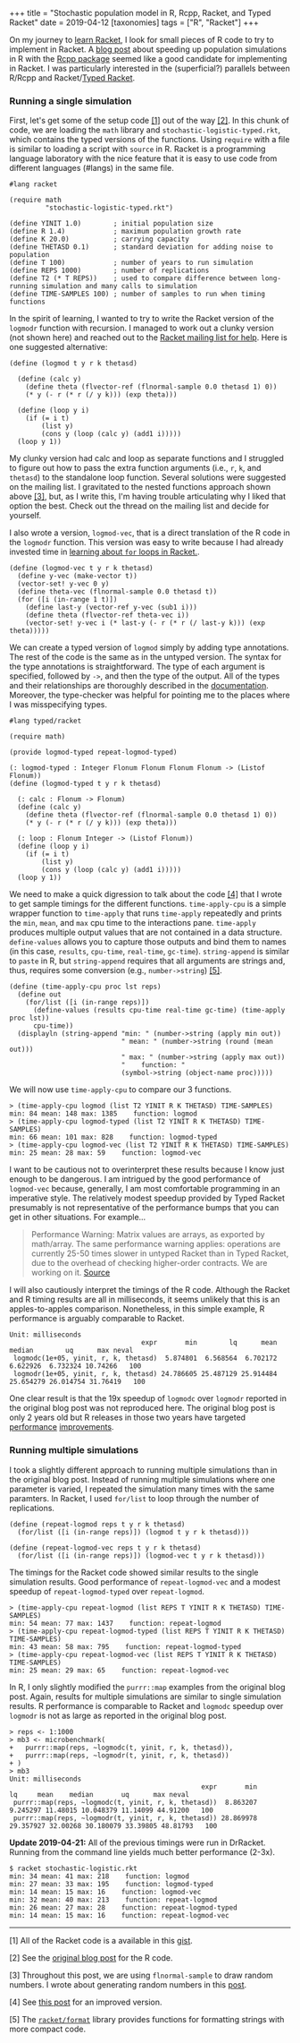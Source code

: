 +++
title = "Stochastic population model in R, Rcpp, Racket, and Typed Racket"
date = 2019-04-12
[taxonomies]
tags = ["R", "Racket"]
+++

On my journey to [learn Racket](/categories/racket/), I look for small pieces of R code to try to implement in Racket. A [blog post](https://www.seascapemodels.org/rstats/2017/02/26/speeding-up-sims.html) about speeding up population simulations in R with the [Rcpp package](http://www.rcpp.org) seemed like a good candidate for implementing in Racket. I was particularly interested in the (superficial?) parallels between R/Rcpp and Racket/[Typed Racket](https://docs.racket-lang.org/ts-guide/). 

<!-- more -->

### Running a single simulation

First, let's get some of the setup code [[1]](#1) out of the way [[2]](#2). In this chunk of code, we are loading the `math` library and `stochastic-logistic-typed.rkt`, which contains the typed versions of the functions. Using `require` with a file is similar to loading a script with `source` in R. Racket is a programming language laboratory with the nice feature that it is easy to use code from different languages (#langs) in the same file.

```
#lang racket

(require math
         "stochastic-logistic-typed.rkt")

(define YINIT 1.0)        ; initial population size
(define R 1.4)            ; maximum population growth rate
(define K 20.0)           ; carrying capacity
(define THETASD 0.1)      ; standard deviation for adding noise to population
(define T 100)            ; number of years to run simulation
(define REPS 1000)        ; number of replications
(define T2 (* T REPS))    ; used to compare difference between long-running simulation and many calls to simulation
(define TIME-SAMPLES 100) ; number of samples to run when timing functions
```

In the spirit of learning, I wanted to try to write the Racket version of the `logmodr` function with recursion. I managed to work out a clunky version (not shown here) and reached out to the [Racket mailing list for help](https://groups.google.com/d/msg/racket-users/ryyW4YHWLMA/nL-P_qobAgAJ). Here is one suggested alternative:

```
(define (logmod t y r k thetasd)

  (define (calc y)
    (define theta (flvector-ref (flnormal-sample 0.0 thetasd 1) 0))
    (* y (- r (* r (/ y k))) (exp theta)))
    
  (define (loop y i)
    (if (= i t)
        (list y)
        (cons y (loop (calc y) (add1 i)))))
  (loop y 1))
```

My clunky version had calc and loop as separate functions and I struggled to figure out how to pass the extra function arguments (i.e., `r`, `k`, and `thetasd`) to the standalone loop function. Several solutions were suggested on the mailing list. I gravitated to the nested functions approach shown above [[3]](#3), but, as I write this, I'm having trouble articulating why I liked that option the best. Check out the thread on the mailing list and decide for yourself.

I also wrote a version, `logmod-vec`, that is a direct translation of the R code in the `logmodr` function. This version was easy to write because I had already invested time in [learning about `for` loops in Racket.](/post/for-loop-r-racket/).

```
(define (logmod-vec t y r k thetasd)
  (define y-vec (make-vector t))
  (vector-set! y-vec 0 y)
  (define theta-vec (flnormal-sample 0.0 thetasd t))
  (for ([i (in-range 1 t)])
    (define last-y (vector-ref y-vec (sub1 i)))
    (define theta (flvector-ref theta-vec i))
    (vector-set! y-vec i (* last-y (- r (* r (/ last-y k))) (exp theta)))))
```

We can create a typed version of `logmod` simply by adding type annotations. The rest of the code is the same as in the untyped version. The syntax for the type annotations is straightforward. The type of each argument is specified, followed by `->`, and then the type of the output. All of the types and their relationships are thoroughly described in the [documentation](https://docs.racket-lang.org/ts-reference/type-ref.html?q=type%20reference). Moreover, the type-checker was helpful for pointing me to the places where I was misspecifying types.  

```
#lang typed/racket

(require math)

(provide logmod-typed repeat-logmod-typed)

(: logmod-typed : Integer Flonum Flonum Flonum Flonum -> (Listof Flonum))
(define (logmod-typed t y r k thetasd)

  (: calc : Flonum -> Flonum)
  (define (calc y)
    (define theta (flvector-ref (flnormal-sample 0.0 thetasd 1) 0))
    (* y (- r (* r (/ y k))) (exp theta)))

  (: loop : Flonum Integer -> (Listof Flonum))
  (define (loop y i)
    (if (= i t)
        (list y)
        (cons y (loop (calc y) (add1 i)))))
  (loop y 1))
```

We need to make a quick digression to talk about the code [[4]](#4) that I wrote to get sample timings for the different functions. `time-apply-cpu` is a simple wrapper function to `time-apply` that runs `time-apply` repeatedly and prints the `min`, `mean`, and `max` cpu time to the interactions pane. `time-apply` produces multiple output values that are not contained in a data structure. `define-values` allows you to capture those outputs and bind them to names (in this case, `results`, `cpu-time`, `real-time`, `gc-time`). `string-append` is similar to `paste` in R, but `string-append` requires that all arguments are strings and, thus, requires some conversion (e.g., `number->string`) [[5]](#5).

```
(define (time-apply-cpu proc lst reps)
  (define out
    (for/list ([i (in-range reps)])
      (define-values (results cpu-time real-time gc-time) (time-apply proc lst))
      cpu-time))
  (displayln (string-append "min: " (number->string (apply min out))
                            " mean: " (number->string (round (mean out)))
                            " max: " (number->string (apply max out))
                            "    function: "
                            (symbol->string (object-name proc)))))
```

We will now use `time-apply-cpu` to compare our 3 functions.

```
> (time-apply-cpu logmod (list T2 YINIT R K THETASD) TIME-SAMPLES)
min: 84 mean: 148 max: 1385    function: logmod
> (time-apply-cpu logmod-typed (list T2 YINIT R K THETASD) TIME-SAMPLES)
min: 66 mean: 101 max: 828    function: logmod-typed
> (time-apply-cpu logmod-vec (list T2 YINIT R K THETASD) TIME-SAMPLES)
min: 25 mean: 28 max: 59    function: logmod-vec
```

I want to be cautious not to overinterpret these results because I know just enough to be dangerous. I am intrigued by the good performance of `logmod-vec` because, generally, I am most comfortable programming in an imperative style. The relatively modest speedup provided by Typed Racket presumably is not representative of the performance bumps that you can get in other situations. For example...

>Performance Warning: Matrix values are arrays, as exported by math/array. The same performance warning applies: operations are currently 25-50 times slower in untyped Racket than in Typed Racket, due to the overhead of checking higher-order contracts. We are working on it. [Source](https://docs.racket-lang.org/math/matrices.html?q=matrix)

I will also cautiously interpret the timings of the R code. Although the Racket and R timing results are all in milliseconds, it seems unlikely that this is an apples-to-apples comparison. Nonetheless, in this simple example, R performance is arguably comparable to Racket. 

```
Unit: milliseconds
                                 expr       min        lq      mean    median        uq      max neval
 logmodc(1e+05, yinit, r, k, thetasd)  5.874801  6.568564  6.702172  6.622926  6.732324 10.74266   100
 logmodr(1e+05, yinit, r, k, thetasd) 24.786605 25.487129 25.914484 25.654279 26.014754 31.76419   100
```

One clear result is that the 19x speedup of `logmodc` over `logmodr` reported in the original blog post was not reproduced here. The original blog post is only 2 years old but R releases in those two years have targeted [performance](https://blog.revolutionanalytics.com/2017/02/preview-r-340.html) [improvements](https://blog.revolutionanalytics.com/2018/04/r-350.html). 

### Running multiple simulations

I took a slightly different approach to running multiple simulations than in the original blog post. Instead of running multiple simulations where one parameter is varied, I repeated the simulation many times with the same paramters. In Racket, I used `for/list` to loop through the number of replications.

```
(define (repeat-logmod reps t y r k thetasd)
  (for/list ([i (in-range reps)]) (logmod t y r k thetasd)))
  
(define (repeat-logmod-vec reps t y r k thetasd)
  (for/list ([i (in-range reps)]) (logmod-vec t y r k thetasd)))
```

The timings for the Racket code showed similar results to the single simulation results. Good performance of `repeat-logmod-vec` and a modest speedup of `repeat-logmod-typed` over `repeat-logmod`. 

```
> (time-apply-cpu repeat-logmod (list REPS T YINIT R K THETASD) TIME-SAMPLES)
min: 54 mean: 77 max: 1437    function: repeat-logmod
> (time-apply-cpu repeat-logmod-typed (list REPS T YINIT R K THETASD) TIME-SAMPLES)
min: 43 mean: 58 max: 795    function: repeat-logmod-typed
> (time-apply-cpu repeat-logmod-vec (list REPS T YINIT R K THETASD) TIME-SAMPLES)
min: 25 mean: 29 max: 65    function: repeat-logmod-vec
```

In R, I only slightly modified the `purrr::map` examples from the original blog post. Again, results for multiple simulations are similar to single simulation results. R performance is comparable to Racket and `logmodc` speedup over `logmodr` is not as large as reported in the original blog post.

```
> reps <- 1:1000
> mb3 <- microbenchmark(
+   purrr::map(reps, ~logmodc(t, yinit, r, k, thetasd)),
+   purrr::map(reps, ~logmodr(t, yinit, r, k, thetasd))
+ )
> mb3
Unit: milliseconds
                                                expr       min        lq     mean    median       uq      max neval
 purrr::map(reps, ~logmodc(t, yinit, r, k, thetasd))  8.863207  9.245297 11.48015 10.048379 11.14099 44.91200   100
 purrr::map(reps, ~logmodr(t, yinit, r, k, thetasd)) 28.869978 29.357927 32.00268 30.180079 33.39805 48.81793   100
```

**Update 2019-04-21:** All of the previous timings were run in DrRacket. Running from the command line yields much better performance (2-3x).

```
$ racket stochastic-logistic.rkt
min: 34 mean: 41 max: 218    function: logmod
min: 27 mean: 33 max: 195    function: logmod-typed
min: 14 mean: 15 max: 16    function: logmod-vec
min: 32 mean: 40 max: 213    function: repeat-logmod
min: 26 mean: 27 max: 28    function: repeat-logmod-typed
min: 14 mean: 15 max: 16    function: repeat-logmod-vec
```

***

<a name="1"></a> [1] All of the Racket code is a available in this [gist](https://gist.github.com/hinkelman/a97a9c1491d829b1f4ba148ed1712ee4).

<a name="2"></a> [2] See the [original blog post](https://www.seascapemodels.org/rstats/2017/02/26/speeding-up-sims.html) for the R code.

<a name="3"></a> [3] Throughout this post, we are using `flnormal-sample` to draw random numbers. I wrote about generating random numbers in this [post](/post/generating-random-numbers-r-racket/).

<a name="4"></a> [4] See [this post](/post/microbenchmarking-in-r-and-racket/) for an improved version.

<a name="5"></a> [5] The [`racket/format`](https://docs.racket-lang.org/reference/strings.html?q=string-append#%28part._format%29) library provides functions for formatting strings with more compact code. 